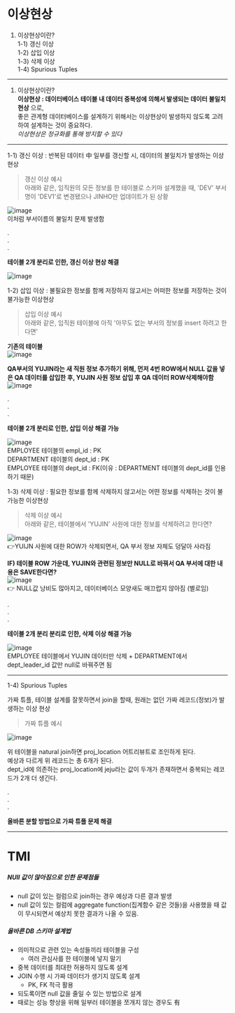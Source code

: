  # 이상현상
1. 이상현상이란?  
   1-1) 갱신 이상  
   1-2) 삽입 이상  
   1-3) 삭제 이상  
   1-4) Spurious Tuples  

***
   

 1. 이상현상이란?  
**이상현상 : 데이터베이스 테이블 내 데이터 중복성에 의해서 발생되는 데이터 불일치 현상** 으로,  
좋은 관계형 데이터베이스를 설계하기 위해서는 이상현상이 발생하지 않도록 고려하여 설계하는 것이 중요하다.  
*이상현상은 정규화를 통해 방지할 수 있다*


***




1-1) 갱신 이상 : 반복된 데이터 中 일부를 갱신할 시, 데이터의 불일치가 발생하는 이상현상  
>갱신 이상 예시  
>아래와 같은, 임직원의 모든 정보를 한 테이블로 스키마 설계했을 때, 'DEV' 부서명이 'DEV1'로 변경됐으나 JINHO만 업데이트가 된 상황  

![image](https://github.com/mithzinf/DB-Study/assets/124668883/aeb89c8a-dc5f-4041-a5fa-1412c68dba84)  
이처럼 부서이름의 불일치 문제 발생함  



.  
.  
.  


**테이블 2개 분리로 인한, 갱신 이상 현상 해결**  

![image](https://github.com/mithzinf/DB-Study/assets/124668883/e65bc131-607a-4db9-83ff-b3765693ef3e)  




1-2) 삽입 이상 : 불필요한 정보를 함께 저장하지 않고서는 어떠한 정보를 저장하는 것이 불가능한 이상현상  
>삽입 이상 예시    
>아래와 같은, 임직원 테이블에 아직 '아무도 없는 부서의 정보를 insert 하려고 한다면'    



**기존의 테이블**  
![image](https://github.com/mithzinf/DB-Study/assets/124668883/353e2757-3f30-459c-b910-4c994102631d)  


**QA부서의 YUJIN라는 새 직원 정보 추가하기 위해, 먼저 4번 ROW에서 NULL 값을 넣은 QA 데이터를 삽입한 후, YUJIN 사원 정보 삽입 후 QA 데이터 ROW삭제해야함**  
![image](https://github.com/mithzinf/DB-Study/assets/124668883/4a57873b-59ad-4e7a-bf92-8c6b81003492)   


.  
.  
.  

**테이블 2개 분리로 인한, 삽입 이상 해결 가능**  

![image](https://github.com/mithzinf/DB-Study/assets/124668883/71ce10e9-eff1-4449-90e7-793159fc607a)   
EMPLOYEE 테이블의 empl_id : PK  
DEPARTMENT 테이블의 dept_id : PK  
EMPLOYEE 테이블의 dept_id : FK(이유 : DEPARTMENT 테이블의 dept_id를 인용하기 때문)  



1-3) 삭제 이상 : 필요한 정보를 함께 삭제하지 않고서는 어떤 정보를 삭제하는 것이 불가능한 이상현상  
>삭제 이상 예시    
>아래와 같은, 테이블에서 'YUJIN' 사원에 대한 정보를 삭제하려고 한다면?  


![image](https://github.com/mithzinf/DB-Study/assets/124668883/74c68b91-77fd-4c8b-9e87-4177c150610e)    
👉YUIJN 사원에 대한 ROW가 삭제되면서, QA 부서 정보 자체도 덩달아 사라짐  


**IF) 테이블 ROW 가운데, YUJIN와 관련된 정보만 NULL로 바꿔서 QA 부서에 대한 내용은 SAVE한다면?**  
![image](https://github.com/mithzinf/DB-Study/assets/124668883/6a47157d-dce0-4295-96e2-875ba6cf9ef2)  
👉 NULL값 낭비도 많아지고, 데이터베이스 모양새도 매끄럽지 않아짐 (별로임)  



.  
.  
.  


**테이블 2개 분리 분리로 인한, 삭제 이상 해결 가능**    

![image](https://github.com/mithzinf/DB-Study/assets/124668883/b3114d18-e234-4dca-a0c3-b96aeb80b6a4)  
EMPLOYEE 테이블에서 YUJIN 데이터만 삭제 + DEPARTMENT에서 dept_leader_id 값만 null로 바꿔주면 됨  



***




1-4) Spurious Tuples  

가짜 튜플, 테이블 설계를 잘못하면서 join을 할때, 원래는 없던 가짜 레코드(정보)가 발생하는 이상 현상    
> 가짜 튜플 예시  


![image](https://github.com/mithzinf/DB-Study/assets/124668883/f6bf0ae9-3a27-41d6-8b2f-8b44d909047f)  


위 테이블을 natural join하면 proj_location 어트리뷰트로 조인하게 된다.  
예상과 다르게 위 레코드는 총 6개가 된다.  
dept_id에 의존하는 proj_location에 jeju라는 값이 두개가 존재하면서 중복되는 레코드가 2개 더 생긴다.  


.  
.  
.  


**올바른 분할 방법으로 가짜 튜플 문제 해결**  



***

# TMI  
##### NUll 값이 많아짐으로 인한 문제점들  
- null 값이 있는 컬럼으로 join하는 경우 예상과 다른 결과 발생  
- null 값이 있는 컬럼에 aggregate function(집계함수 같은 것들)을 사용했을 때 값이 무시되면서 예상치 못한 결과가 나올 수 있음.    




##### 올바른 DB 스키마 설계법   
- 의미적으로 관련 있는 속성들끼리 테이블을 구성  
  - 여러 관심사를 한 테이블에 넣지 말기  
- 중복 데이터를 최대한 허용하지 않도록 설계  
- JOIN 수행 시 가짜 데이터가 생기지 않도록 설계  
  - PK, FK 적극 활용  
- 되도록이면 null 값을 줄일 수 있는 방법으로 설계  
- 때로는 성능 향상을 위해 일부러 테이블을 쪼개지 않는 경우도 有
    
